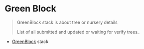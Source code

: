 # Green Block

> GreenBlock stack is about tree or nursery details
>
> List of all submitted and updated or waiting for verify trees_

- [GreenBlock](./GreenBlock.tsx) stack
